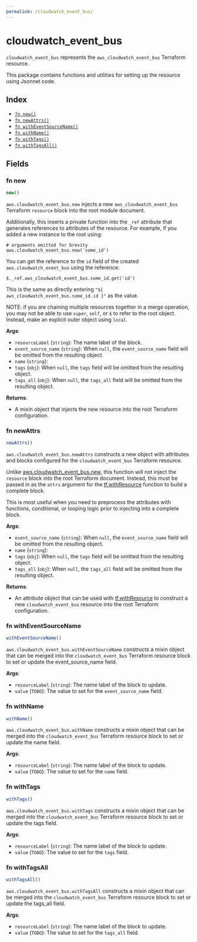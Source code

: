 ```yaml
---
permalink: /cloudwatch_event_bus/
---
```


# cloudwatch_event_bus

`cloudwatch_event_bus` represents the `aws_cloudwatch_event_bus` Terraform resource.



This package contains functions and utilities for setting up the resource using Jsonnet code.


## Index

* [`fn new()`](#fn-new)
* [`fn newAttrs()`](#fn-newattrs)
* [`fn withEventSourceName()`](#fn-witheventsourcename)
* [`fn withName()`](#fn-withname)
* [`fn withTags()`](#fn-withtags)
* [`fn withTagsAll()`](#fn-withtagsall)

## Fields

### fn new

```ts
new()
```


`aws.cloudwatch_event_bus.new` injects a new `aws_cloudwatch_event_bus` Terraform `resource`
block into the root module document.

Additionally, this inserts a private function into the `_ref` attribute that generates references to attributes of the
resource. For example, if you added a new instance to the root using:

    # arguments omitted for brevity
    aws.cloudwatch_event_bus.new('some_id')

You can get the reference to the `id` field of the created `aws.cloudwatch_event_bus` using the reference:

    $._ref.aws_cloudwatch_event_bus.some_id.get('id')

This is the same as directly entering `"${ aws_cloudwatch_event_bus.some_id.id }"` as the value.

NOTE: if you are chaining multiple resources together in a merge operation, you may not be able to use `super`, `self`,
or `$` to refer to the root object. Instead, make an explicit outer object using `local`.

**Args**:
  - `resourceLabel` (`string`): The name label of the block.
  - `event_source_name` (`string`):  When `null`, the `event_source_name` field will be omitted from the resulting object.
  - `name` (`string`): 
  - `tags` (`obj`):  When `null`, the `tags` field will be omitted from the resulting object.
  - `tags_all` (`obj`):  When `null`, the `tags_all` field will be omitted from the resulting object.

**Returns**:
- A mixin object that injects the new resource into the root Terraform configuration.


### fn newAttrs

```ts
newAttrs()
```


`aws.cloudwatch_event_bus.newAttrs` constructs a new object with attributes and blocks configured for the `cloudwatch_event_bus`
Terraform resource.

Unlike [aws.cloudwatch_event_bus.new](#fn-cloudwatcheventbusnew), this function will not inject the `resource`
block into the root Terraform document. Instead, this must be passed in as the `attrs` argument for the
[tf.withResource](https://github.com/tf-libsonnet/core/tree/main/docs#fn-withresource) function to build a complete block.

This is most useful when you need to preprocess the attributes with functions, conditional, or looping logic prior to
injecting into a complete block.

**Args**:
  - `event_source_name` (`string`):  When `null`, the `event_source_name` field will be omitted from the resulting object.
  - `name` (`string`): 
  - `tags` (`obj`):  When `null`, the `tags` field will be omitted from the resulting object.
  - `tags_all` (`obj`):  When `null`, the `tags_all` field will be omitted from the resulting object.

**Returns**:
  - An attribute object that can be used with [tf.withResource](https://github.com/tf-libsonnet/core/tree/main/docs#fn-withresource) to construct a new `cloudwatch_event_bus` resource into the root Terraform configuration.


### fn withEventSourceName

```ts
withEventSourceName()
```

`aws.cloudwatch_event_bus.withEventSourceName` constructs a mixin object that can be merged into the `cloudwatch_event_bus`
Terraform resource block to set or update the event_source_name field.



**Args**:
  - `resourceLabel` (`string`): The name label of the block to update.
  - `value` (`TODO`): The value to set for the `event_source_name` field.


### fn withName

```ts
withName()
```

`aws.cloudwatch_event_bus.withName` constructs a mixin object that can be merged into the `cloudwatch_event_bus`
Terraform resource block to set or update the name field.



**Args**:
  - `resourceLabel` (`string`): The name label of the block to update.
  - `value` (`TODO`): The value to set for the `name` field.


### fn withTags

```ts
withTags()
```

`aws.cloudwatch_event_bus.withTags` constructs a mixin object that can be merged into the `cloudwatch_event_bus`
Terraform resource block to set or update the tags field.



**Args**:
  - `resourceLabel` (`string`): The name label of the block to update.
  - `value` (`TODO`): The value to set for the `tags` field.


### fn withTagsAll

```ts
withTagsAll()
```

`aws.cloudwatch_event_bus.withTagsAll` constructs a mixin object that can be merged into the `cloudwatch_event_bus`
Terraform resource block to set or update the tags_all field.



**Args**:
  - `resourceLabel` (`string`): The name label of the block to update.
  - `value` (`TODO`): The value to set for the `tags_all` field.
